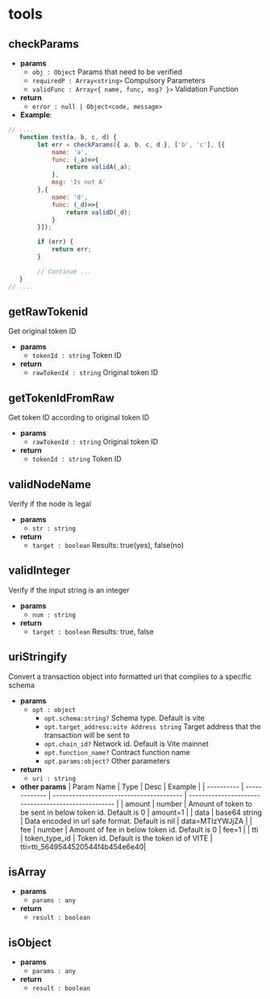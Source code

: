# tools

## checkParams 

- **params**
  - `obj : Object` Params that need to be verified
  - `requiredP : Array<string>` Compulsory Parameters
  - `validFunc : Array<{ name, func, msg? }>` Validation Function
- **return**
  - `error : null | Object<code, message>`
- **Example**:

```javascript
// ....
   function test(a, b, c, d) {
        let err = checkParams({ a, b, c, d }, ['b', 'c'], [{
            name: 'a',
            func: (_a)=>{
                return validA(_a);
            },
            msg: 'Is not A'
        },{
            name: 'd',
            func: (_d)=>{
                return validD(_d);
            }
        }]);

        if (err) {
            return err;
        }

        // Continue ...
   }
// ....
```  

## getRawTokenid
Get original token ID

- **params**
  - `tokenId : string` Token ID
- **return**
  - `rawTokenId : string` Original token ID

## getTokenIdFromRaw
Get token ID according to original token ID

- **params**
  - `rawTokenId : string` Original token ID
- **return**
  - `tokenId : string` Token ID

## validNodeName 
Verify if the node is legal

- **params**
  - `str : string` 
- **return**
  - `target : boolean` Results: true(yes), false(no)
  
## validInteger
Verify if the input string is an integer

- **params**
  - `num : string`
- **return**
  - `target : boolean` Results: true, false

## uriStringify
Convert a transaction object into formatted uri that complies to a specific schema

- **params**
  - `opt : object`
    - `opt.schema:string?` Schema type. Default is vite
    - `opt.target_address:vite Address string` Target address that the transaction will be sent to
    - `opt.chain_id?` Network id. Default is Vite mainnet 
    - `opt.function_name?` Contract function name 
    - `opt.params:object?` Other parameters 
- **return**
  - `uri : string` 
- **other params**
  | Param Name | Type          | Desc                                     | Example                                                  |
  | ---------- | ------------- | ---------------------------------------- | --------------------------------------------------- |
  | amount     | number        | Amount of token to be sent in below token id. Default is 0               |  amount=1            |
  | data       | base64 string | Data encoded in url safe format. Default is nil      	| data=MTIzYWJjZA                                  |
  | fee        | number        | Amount of fee in below token id. Default is 0                | fee=1                         |
  | tti        | token_type_id | Token id. Default is the token id of VITE                                 | 	tti=tti_5649544520544f4b454e6e40|

## isArray

- **params**
  - `params : any`
- **return**
  - `result : boolean`

## isObject

- **params**
  - `params : any`
- **return**
  - `result : boolean`
